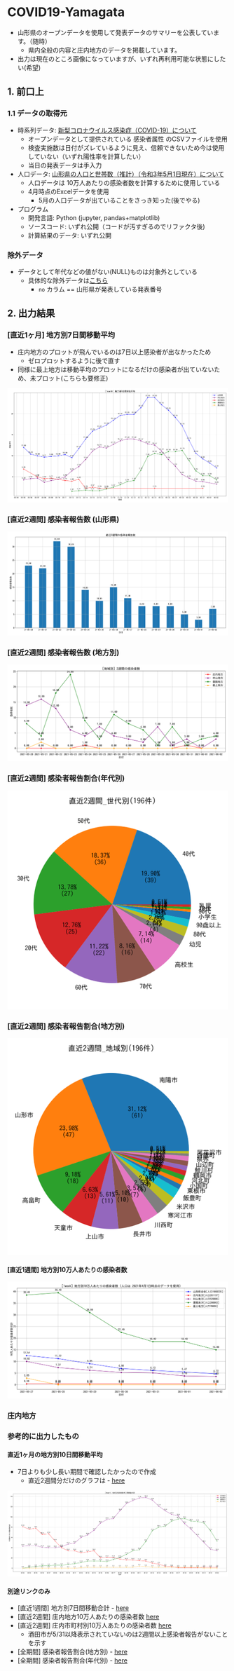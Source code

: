 # COVID19-Yamagata

- 山形県のオープンデータを使用して発表データのサマリーを公表しています。（随時）
   - 県内全般の内容と庄内地方のデータを掲載しています。
- 出力は現在のところ画像になっていますが、いずれ再利用可能な状態にしたい(希望)

## 1. 前口上

### 1.1 データの取得元

- 時系列データ: [新型コロナウイルス感染症（COVID-19）について](https://www.pref.yamagata.jp/090016/bosai/kochibou/kikikanri/covid19/shingata_corona.html)
  - オープンデータとして提供されている 感染者属性 のCSVファイルを使用
  - 検査実施数は日付がズレているように見え、信頼できないため今は使用していない（いずれ陽性率を計算したい）
  - 当日の発表データは手入力
- 人口データ: [山形県の人口と世帯数（推計）（令和3年5月1日現在）について](https://www.pref.yamagata.jp/020052/kensei/shoukai/toukeijouhou/jinkou/jinkm.html)
  - 人口データは 10万人あたりの感染者数を計算するために使用している
  - 4月時点のExcelデータを使用
    - 5月の人口データが出ていることをさっき知った(後でやる)
- プログラム
  - 開発言語: Python (jupyter, pandas+matplotlib)
  - ソースコード: いずれ公開（コードが汚すぎるのでリファクタ後)
  - 計算結果のデータ: いずれ公開

### 除外データ

- データとして年代などの値がない(NULL)ものは対象外としている
  - 具体的な除外データは[こちら](./images/exclusion_data.png)
    - `no` カラム == 山形県が発表している発表番号

## 2. 出力結果

### [直近1ヶ月] 地方別7日間移動平均

- 庄内地方のプロットが飛んでいるのは7日以上感染者が出なかったため
  - ゼロプロットするように後で直す
- 同様に最上地方は移動平均のプロットになるだけの感染者が出ていないため、未プロット(こちらも要修正)

![直近1ヶ月の地方別7日間移動平均](./images/7days_rollingave_patients_1month.png)


### [直近2週間] 感染者報告数 (山形県)

![直近2週間の感染者報告数](./images/recent_2week_patients_bar.png)

### [直近2週間] 感染者報告数 (地方別)

![直近2週間の感染者報告数_地域別](./images/14days_yamagata_patients_byday.png)

### [直近2週間] 感染者報告割合(年代別)

![直近2週間の感染者報告割合](./images/recent_2week_age_pie.png)

### [直近2週間] 感染者報告割合(地方別)

![直近2週間の感染者報告割合](./images/recent_2week_area_pie.png)

####  [直近1週間] 地方別10万人あたりの感染者数

![直近1週間の地方別10万人あたりの感染者数](./images/7days_per_population_1week.png)

### 庄内地方


### 参考的に出力したもの

#### 直近1ヶ月の地方別10日間移動平均

- 7日よりも少し長い期間で確認したかったので作成
  - 直近2週間分だけのグラフは - [here](./images/10days_rollingsum_patients_2week.png)

![直近1ヶ月の地方別10日間移動平均](./images/10days_rollingsum_patients_1month.png)

#### 別途リンクのみ

- [直近1週間] 地方別7日間移動合計 - [here](./images/7days_rollingsum_1week.png)
- [直近2週間] 庄内地方10万人あたりの感染者数 [here](./images/14days_per_population_shonai.png)
- [直近2週間] 庄内市町村別10万人あたりの感染者数 [here](./images/14days_per_population_shonai_area.png)
  - 酒田市が5/31以降表示されていないのは2週間以上感染者報告がないことを示す
- [全期間] 感染者報告割合(地方別) - [here](./images/all_range_area.png)
- [全期間] 感染者報告割合(年代別) - [here](./images/all_range_age.png)